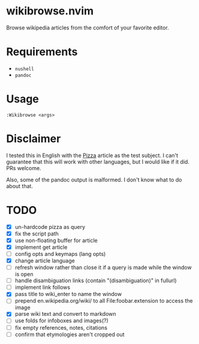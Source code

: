 # wikibrowse.nvim

Browse wikipedia articles from the comfort of your favorite editor.

# Requirements

- `nushell`
- `pandoc`

# Usage

```vim
:Wikibrowse <args>
```

# Disclaimer

I tested this in English with the [Pizza](https://en.wikipedia.org/wiki/Pizza) article as the test subject. I can't guarantee that this will work with other languages, but I would like if it did. PRs welcome.

Also, some of the pandoc output is malformed. I don't know what to do about that.

# TODO

- [x] un-hardcode pizza as query
- [x] fix the script path
- [x] use non-floating buffer for article
- [x] implement get article
- [ ] config opts and keymaps (lang opts)
- [x] change article language
- [ ] refresh window rather than close it if a query is made while the window is open
- [ ] handle disambiguation links (contain "(disambiguation)" in fullurl)
- [ ] implement link follows
- [x] pass title to wiki_enter to name the window
- [ ] prepend en.wikipedia.org/wiki/ to all File:foobar.extension to access the image
- [x] parse wiki text and convert to markdown
- [ ] use folds for infoboxes and images(?)
- [ ] fix empty references, notes, citations
- [ ] confirm that etymologies aren't cropped out
